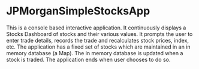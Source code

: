 # JPMorganSimpleStocksApp
This is a console based interactive application. It continuously displays a Stocks Dashboard of stocks and their various values. It prompts the user to enter trade details, records the trade and recalculates stock prices, index, etc. The application has a fixed set of stocks which are maintained in an in memory database (a Map). The in memory database is updated when a stock is traded. The application ends when user chooses to do so.
